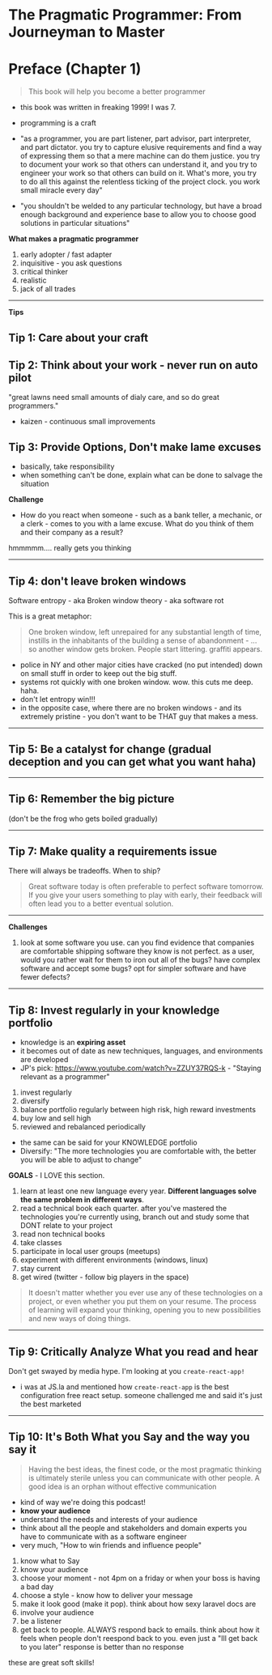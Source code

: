 # The Pragmatic Programmer: From Journeyman to Master

# Preface (Chapter 1)

> This book will help you become a better programmer

* this book was written in freaking 1999! I was 7.

* programming is a craft
* "as a programmer, you are part listener, part advisor, part interpreter, and part dictator. you try to capture elusive requirements and find a way of expressing them so that a mere machine can do them justice. you try to document your work so that others can understand it, and you try to engineer your work so that others can build on it. What's more, you try to do all this against the relentless ticking of the project clock. you work small miracle every day"
* "you shouldn't be welded to any particular technology, but have a broad enough background and experience base to allow you to choose good solutions in particular situations"

__What makes a pragmatic programmer__

1. early adopter / fast adapter
2. inquisitive - you ask questions
3. critical thinker
4. realistic
5. jack of all trades

---

__Tips__

## Tip 1: Care about your craft
## Tip 2: Think about your work - never run on auto pilot

"great lawns need small amounts of dialy care, and so do great programmers."

* kaizen - continuous small improvements

## Tip 3: Provide Options, Don't make lame excuses

* basically, take responsibility
* when something can't be done, explain what can be done to salvage the situation

__Challenge__

* How do you react when someone - such as a bank teller, a mechanic, or a clerk - comes to you with a lame excuse. What do you think of them and their company as a result?

hmmmmm.... really gets you thinking

---

## Tip 4: don't leave broken windows

Software entropy - aka Broken window theory - aka software rot

This is a great metaphor:

> One broken window, left unrepaired for any substantial length of time, instills in the inhabitants of the building a sense of abandonment - ... so another window gets broken. People start littering. graffiti appears.

* police in NY and other major cities have cracked (no put intended) down on small stuff in order to keep out the big stuff.
* systems rot quickly with one broken window. wow. this cuts me deep. haha.
* don't let entropy win!!!
* in the opposite case, where there are no broken windows - and its extremely pristine - you don't want to be THAT guy that makes a mess.

---

## Tip 5: Be a catalyst for change (gradual deception and you can get what you want haha)

---

## Tip 6: Remember the big picture

(don't be the frog who gets boiled gradually)

---

## Tip 7: Make quality a requirements issue

There will always be tradeoffs. When to ship?

> Great software today is often preferable to perfect software tomorrow. If you give your users something to play with early, their feedback will often lead you to a better eventual solution.

---

__Challenges__

1. look at some software you use. can you find evidence that companies are comfortable shipping software they know is not perfect. as a user, would you rather wait for them to iron out all of the bugs? have complex software and accept some bugs? opt for simpler software and have fewer defects?

---

## Tip 8: Invest regularly in your knowledge portfolio

* knowledge is an **expiring asset**
* it becomes out of date as new techniques, languages, and environments are developed
* JP's pick: https://www.youtube.com/watch?v=ZZUY37RQS-k - "Staying relevant as a programmer"

1. invest regularly
2. diversify
3. balance portfolio regularly between high risk, high reward investments
4. buy low and sell high
5. reviewed and rebalanced periodically


* the same can be said for your KNOWLEDGE portfolio
* Diversify: "The more technologies you are comfortable with, the better you will be able to adjust to change"

__GOALS__ - I LOVE this section.

1. learn at least one new language every year. __Different languages solve the same problem in different ways__.
2. read a technical book each quarter. after you've mastered the technologies you're currently using, branch out and study some that DONT relate to your project
3. read non technical books
4. take classes
5. participate in local user groups (meetups)
6. experiment with different environments (windows, linux)
7. stay current
8. get wired (twitter - follow big players in the space)

> It doesn't matter whether you ever use any of these technologies on a project, or even whether you put them on your resume. The process of learning will expand your thinking, opening you to new possibilities and new ways of doing things.

---

## Tip 9: Critically Analyze What you read and hear

Don't get swayed by media hype. I'm looking at you `create-react-app!`

* i was at JS.la and mentioned how `create-react-app` is the best configuration free react setup. someone challenged me and said it's just the best marketed

---

## Tip 10: It's Both What you Say and the way you say it

> Having the best ideas, the finest code, or the most pragmatic thinking is ultimately sterile unless you can communicate with other people. A good idea is an orphan without effective communication

* kind of way we're doing this podcast!
* __know your audience__
* understand the needs and interests of your audience
* think about all the people and stakeholders and domain experts you have to communicate with as a software engineer
* very much, "How to win friends and influence people"

1. know what to Say
2. know your audience
3. choose your moment - not 4pm on a friday or when your boss is having a bad day
4. choose a style - know how to deliver your message
5. make it look good (make it pop). think about how sexy laravel docs are
6. involve your audience
7. be a listener
8. get back to people. ALWAYS respond back to emails. think about how it feels when people don't reespond back to you. even just a "Ill get back to you later" response is better than no response

these are great soft skills!
